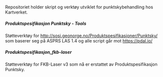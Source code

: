 Repositoriet holder skript og verktøy utviklet for punktskybehandling hos Kartverket. 

##### Produktspesifikasjon Punktsky - Tools
Støtteverktøy for http://sosi.geonorge.no/Produktspesifikasjoner/Punktsky/ som baserer seg på ASPRS LAS 1.4 og alle script går mot https://pdal.io/

##### Produktspesifikasjon_fkb-laser
Støtteverktøy for FKB-Laser v3 som nå er erstattet av Produktspesifikasjon Punktsky. 
